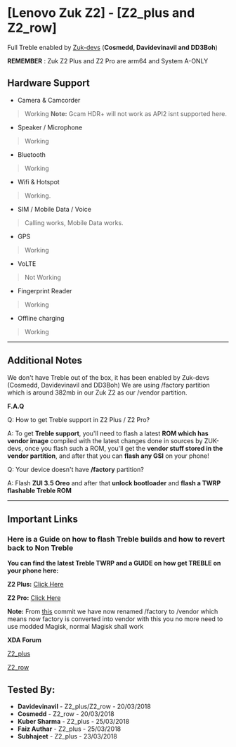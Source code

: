 # [Lenovo Zuk Z2] - [Z2_plus and Z2_row]
Full Treble enabled by [Zuk-devs](https://github.com/Zuk-devs) (**Cosmedd, Davidevinavil and DD3Boh**)

**REMEMBER** : Zuk Z2 Plus and Z2 Pro are arm64 and System A-ONLY

## Hardware Support

* Camera & Camcorder
> Working
**Note:** Gcam HDR+ will not work as API2 isnt supported here.

* Speaker / Microphone
> Working

* Bluetooth
> Working

* Wifi & Hotspot
> Working.

* SIM / Mobile Data / Voice
> Calling works, Mobile Data works. 

* GPS
> Working

* VoLTE
> Not Working

* Fingerprint Reader
> Working

* Offline charging
> Working

***
## Additional Notes

We don't have Treble out of the box, it has been enabled by Zuk-devs (Cosmedd, Davidevinavil and DD3Boh)
We are using /factory partition which is around 382mb in our Zuk Z2 as our /vendor partition.

**F.A.Q**

Q: How to get Treble support in Z2 Plus / Z2 Pro?

A: To get **Treble support**, you'll need to flash a latest **ROM which has vendor image** compiled with the latest changes done in sources by ZUK-devs, once you flash such a ROM, you'll get the **vendor stuff stored in the vendor partition**, and after that you can **flash any GSI** on your phone!


Q: Your device doesn't have **/factory** partition?

A: Flash **ZUI 3.5 Oreo** and after that **unlock bootloader** and **flash a TWRP flashable Treble ROM**


***

## Important Links

### Here is a Guide on how to flash Treble builds and how to revert back to Non Treble

**You can find the latest Treble TWRP and a GUIDE on how get TREBLE on your phone here:**

**Z2 Plus:** [Click Here](https://forum.xda-developers.com/lenovo-zuk-z2/how-to/z2plus-treble-roms-flashing-reverting-t3778287)

**Z2 Pro:** [Click Here](https://forum.xda-developers.com/zuk-z2-pro/how-to/z2pro-treble-roms-flashing-reverting-t3778697)

**Note:** From [this](https://github.com/zuk-devs/android_device_zuk_msm8996-common/commit/49409f2132a055590f5d986071e1e1ce174cebc7) commit we have now renamed /factory to /vendor which means now factory is converted into vendor with this you no more need to use modded Magisk, normal Magisk shall work


**XDA Forum**

[Z2_plus](https://forum.xda-developers.com/lenovo-zuk-z2)

[Z2_row](https://forum.xda-developers.com/zuk-z2-pro)

## Tested By:
* **Davidevinavil** - Z2_plus/Z2_row - 20/03/2018
* **Cosmedd** - Z2_row - 20/03/2018
* **Kuber Sharma** - Z2_plus - 25/03/2018
* **Faiz Authar** - Z2_plus - 25/03/2018
* **Subhajeet** - Z2_plus - 23/03/2018


